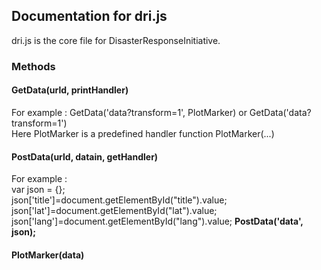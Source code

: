 
## Documentation for dri.js
dri.js is the core file for DisasterResponseInitiative.

### Methods
#### GetData(urld, printHandler) 
For example : GetData('data?transform=1', PlotMarker)  or GetData('data?transform=1')
<br>
Here PlotMarker is a predefined handler function PlotMarker(...)
#### PostData(urld, datain, getHandler)
For example :	
		var json = {};	
		json['title']=document.getElementById("title").value;
		json['lat']=document.getElementById("lat").value;
		json['lang']=document.getElementById("lang").value;
		<b>PostData('data', json);</b>
    
#### PlotMarker(data)

